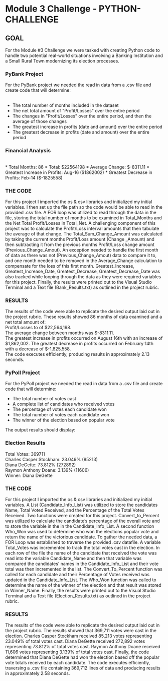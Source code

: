 # Module 3 Challenge - PYTHON-CHALLENGE
## GOAL
For the Module #3 Challenge we were tasked with creating Python code to handle two potential real-world situations involving a Banking Institution and a Small Rural Town modernizing its election processes.  

### PyBank Project
For the PyBank project we needed the read in data from a .csv file and create code that will determine: <br>
<br>
* The total number of months included in the dataset <br>
* The net total amount of "Profit/Losses" over the entire period <br>
* The changes in "Profit/Losses" over the entire period, and then the average of those changes <br>
* The greatest increase in profits (date and amount) over the entire period <br>
* The greatest decrease in profits (date and amount) over the entire period <br>

### Financial Analysis
<br>
* Total Months: 86
* Total: $22564198
* Average Change: $-8311.11
* Greatest Increase in Profits: Aug-16 ($1862002)
* Greatest Decrease in Profits: Feb-14 ($-1825558)


### THE CODE
For this project I imported the os & csv libraries and initialized my initial variables.  I then set up the file path so the code would be able to read in the provided .csv file.  A FOR loop was utilized to read through the data in the file, storing the total number of months to be examined in Total_Months and the Net Total Profit/Losses in Total_Net.  A challenging component of this project was to calculate the Profit/Loss interval amounts that then tabulate the average of that change.  The Total_Sum_Change_Amount was calculated by taking the current months Profit/Loss amount (Change _Amount) and then subtracting it from the previous months Profit/Loss change amount (Previous_Change_Amout).  An exception needed to handle the first month of data as there was not (Previous_Change_Amout) data to compare it to, and one month needed to be removed in the Average_Change calculation to compensate for the loss of this first month.  Greatest_Increase, Greatest_Increase_Date, Greatest_Decrease, Greatest_Decrease_Date was also tracked while looping through the data as they were required variables for this project.  Finally, the results were printed out to the Visual Studio Terminal and a Text file (Bank_Results.txt) as outlined in the project rubric.    

### RESULTS
The results of the code were able to replicate the desired output laid out in the project rubric.  These results showed 86 months of data examined and a net total amount of:  <br>
Profit/Losses to of $22,564,198.  
The average change between months was $-8311.11.  
The greatest increase in profits occurred on August 16th with an increase of $1,862,002.
The greatest decrease in profits occurred on February 14th with a decrease of $-1,825,558.  
The code executes efficiently, producing results in approximately 2.13 seconds.


### PyPoll Project
For the PyPoll project we needed the read in data from a .csv file and create code that will determine: 
* The total number of votes cast
* A complete list of candidates who received votes
* The percentage of votes each candidate won
* The total number of votes each candidate won
* The winner of the election based on popular vote

The output results should display: 

### Election Results
Total Votes: 369711 <br>
Charles Casper Stockham: 23.049% (85213) <br>
Diana DeGette: 73.812% (272892) <br>
Raymon Anthony Doane: 3.139% (11606) <br>
Winner: Diana DeGette <br>

### THE CODE
For this project I imported the os & csv libraries and initialized my initial variables.  A List (Candidate_Info_List) was utilized to store the candidates Name, Total Voted Received, and the Percentage of the Total Votes Received.  Two functions were created for this project.  Convert_to_Percent was utilized to calculate the candidate’s percentage of the overall vote and to store the variable in the in the Candidate_Info_List.  A second function Who_Won was used to determine who won the elections popular vote and return the name of the victorious candidate.  To gather the needed data, a FOR Loop was established to traverse the provided .csv datafile.  A variable Total_Votes was incremented to track the total votes cast in the election.  In each row of the file the name of the candidate that received the vote was read into the variable Candidate_Name and then that variable was compared the candidates’ names in the Candidate_Info_List and their vote total was then incremented in the list.  The Convert_To_Percent function was called for each candidate and their Percentage of Votes received was updated in the Candidate_Info_List.  The Who_Won function was called to determine the name of the winner of the election and that result was stored in Winner_Name.  Finally, the results were printed out to the Visual Studio Terminal and a Text file (Election_Results.txt) as outlined in the project rubric.      

### RESULTS
The results of the code were able to replicate the desired output laid out in the project rubric.  The results showed that 369,711 votes were cast in the election.  Charles Casper Stockham received 85,213 votes representing 23.049% of total votes cast.  Diana DeGette received 272,892 votes representing 73.812% of total votes cast.  Raymon Anthony Doane received 11,606 votes representing 3.139% of total votes cast.  Finally, the code determined that Diana DeGette had won the election based off the popular vote totals received by each candidate.  The code executes efficiently, traversing a .csv file containing 369,712 lines of data and producing results in approximately 2.58 seconds.

